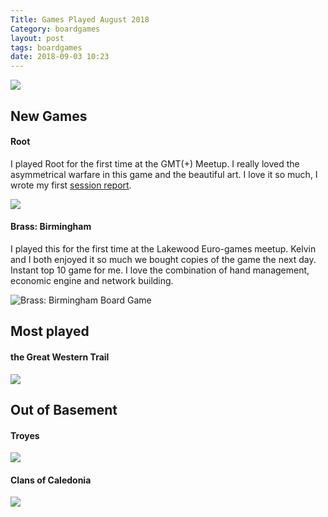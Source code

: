 ```yaml
---
Title: Games Played August 2018
Category: boardgames
layout: post
tags: boardgames
date: 2018-09-03 10:23
---
```


<img src="https://birdhouse.nyc3.digitaloceanspaces.com/img/games-played-august-2018.png">

## New Games

#### Root

I played Root for the first time at the GMT(+) Meetup. I really loved the asymmetrical
warfare in this game and the beautiful art. I love it so much, I wrote my first <a href="http://majorursa.net/2018/08/29/root-first-session-report.html">session report</a>.

<img src="https://birdhouse.nyc3.digitaloceanspaces.com/img/root-aug.jpg">

#### Brass: Birmingham

I played this for the first time at the Lakewood Euro-games meetup. Kelvin and I both
enjoyed it so much we bought copies of the game the next day. Instant top 10 game for
me. I love the combination of hand management, economic engine and network building.

<img alt="Brass: Birmingham Board Game" src="https://birdhouse.nyc3.digitaloceanspaces.com/img/brass-aug.jpg">


## Most played

#### the Great Western Trail
<img src="https://birdhouse.nyc3.digitaloceanspaces.com/img/gwt-aug.jpg">

## Out of Basement

#### Troyes

<img src="https://birdhouse.nyc3.digitaloceanspaces.com/img/troyes-aug.jpg">

#### Clans of Caledonia

<img src="https://birdhouse.nyc3.digitaloceanspaces.com/img/caledonia-aug.jpg">
